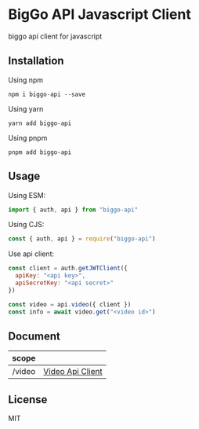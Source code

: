 # BigGo API Javascript Client

biggo api client for javascript

## Installation

Using npm
```shell
npm i biggo-api --save
```

Using yarn
```shell
yarn add biggo-api
```

Using pnpm
```shell
pnpm add biggo-api
```

## Usage

Using ESM:
```js
import { auth, api } from "biggo-api"
```

Using CJS:
```js
const { auth, api } = require("biggo-api")
```

Use api client:
```js
const client = auth.getJWTClient({
  apiKey: "<api key>",
  apiSecretKey: "<api secret>"
})

const video = api.video({ client })
const info = await video.get("<video id>")
```

## Document

|scope||
|:---:|---|
|/video|[Video Api Client](./lib/api#readme)|

## License

MIT
